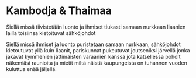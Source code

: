 # Kambodja & Thaimaa

Siellä missä tiivistetään
luonto ja ihmiset tiukasti samaan nurkkaan
liaanien lailla toisiinsa kietoituvat sähköjohdot

Siellä missä ihmiset ja luonto puristetaan samaan nurkkaan, sähköjohdot kietoutuvat yllä kuin liaanit, pariskunnat pukeutuvat joutseniksi järvellä jonka jakavat kymmenien jättimäisten varaanien kanssa jota katsellessa pohdit näkemiäsi raunioita ja mietit miltä näistä kaupungeista on tuhannen vuoden kuluttua enää jäljellä.